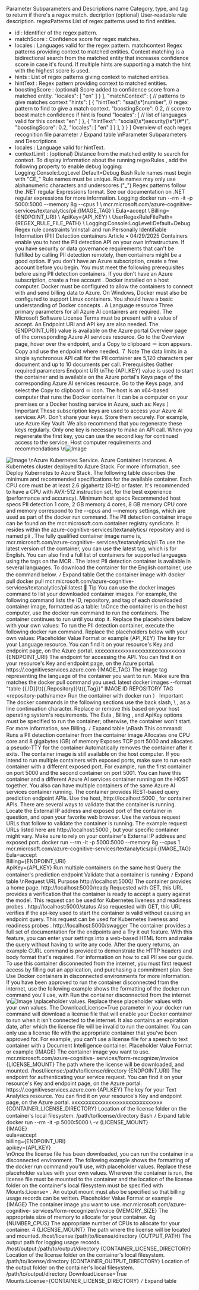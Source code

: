 Parameter
Subparameters and Descriptions
name
Category, type, and tag to return if there's a regex match.
decription
(optional) User-readable rule description.
regexPatterns
List of regex patterns used to find entities.
- id : Identifier of the regex pattern.
- matchScore : Confidence score for regex matches.
- locales : Languages valid for the regex pattern.
matchcontext
Regex patterns providing context to matched entities. Context matching is a
bidirectional search from the matched entity that increases confidence score in case it's
found. If multiple hints are supporting a match the hint with the highest score is used.
- hints : List of regex patterns giving context to matched entities.
- hintText : Regex pattern providing context to matched entities.
- boostingScore : (optional) Score added to confidence score from a matched entity.
          "locales": [ 
            "en" 
          ] 
        } 
      ], 
      "matchContext": { // patterns to give matches context 
        "hints": [ 
          { 
            "hintText": "ssa(\\s*)number", // regex pattern to find to give a 
match context. 
            "boostingScore": 0.2, // score to boost match confidence if hint is 
found 
            "locales": [ // list of languages valid for this context 
              "en" 
            ] 
          }, 
          { 
            "hintText": "social(\\s*)security(\\s*)(#*)", 
            "boostingScore": 0.2, 
            "locales": [ 
              "en" 
            ] 
          } 
        ], 
      } 
    } 
] 
Overview of each regex recognition file parameter
ﾉ
Expand table
\nParameter
Subparameters and Descriptions
- locales : Language valid for hintText.
- contextLimit : (optional) Distance from the matched entity to search for context.
To display information about the running regexRules , add the following property to enable
debug logging: Logging:Console:LogLevel:Default=Debug
Bash
Rule names must begin with "CE_"
Rule names must be unique.
Rule names may only use alphanumeric characters and underscores ("_")
Regex patterns follow the .NET regular Expressions format. See our documentation on
.NET regular expressions for more information.
Logging
docker run --rm -it -p 5000:5000 --memory 8g --cpus 1 \ 
mcr.microsoft.com/azure-cognitive-services/textanalytics/pii:{IMAGE_TAG} \ 
Eula=accept \ 
Billing={ENDPOINT_URI} \ 
ApiKey={API_KEY} \ 
UserRegexRuleFilePath={REGEX_RULE_FILE_PATH} \ 
Logging:Console:LogLevel:Default=Debug 
Regex rule constraints
\nInstall and run Personally Identifiable
Information (PII) Detection containers
Article • 04/29/2025
Containers enable you to host the PII detection API on your own infrastructure. If you have
security or data governance requirements that can't be fulfilled by calling PII detection
remotely, then containers might be a good option.
If you don't have an Azure subscription, create a free account
 before you begin.
You must meet the following prerequisites before using PII detection containers.
If you don't have an Azure subscription, create a free account
.
Docker
 installed on a host computer. Docker must be configured to allow the
containers to connect with and send billing data to Azure.
On Windows, Docker must also be configured to support Linux containers.
You should have a basic understanding of Docker concepts
.
A Language resource
Three primary parameters for all Azure AI containers are required. The Microsoft Software
License Terms must be present with a value of accept. An Endpoint URI and API key are also
needed.
The {ENDPOINT_URI}  value is available on the Azure portal Overview page of the corresponding
Azure AI services resource. Go to the Overview page, hover over the endpoint, and a Copy to
clipboard ＝ icon appears. Copy and use the endpoint where needed.
７ Note
The data limits in a single synchronous API call for the PII container are 5,120 characters
per document and up to 10 documents per call.
Prerequisites
Gather required parameters
Endpoint URI
\nThe {API_KEY}  value is used to start the container and is available on the Azure portal's Keys
page of the corresponding Azure AI services resource. Go to the Keys page, and select the
Copy to clipboard ＝ icon.
The host is an x64-based computer that runs the Docker container. It can be a computer on
your premises or a Docker hosting service in Azure, such as:
Keys
） Important
These subscription keys are used to access your Azure AI services API. Don't share your
keys. Store them securely. For example, use Azure Key Vault. We also recommend that you
regenerate these keys regularly. Only one key is necessary to make an API call. When you
regenerate the first key, you can use the second key for continued access to the service.
Host computer requirements and
recommendations
\n![Image](images/page934_image1.png)

![Image](images/page934_image2.png)
\nAzure Kubernetes Service.
Azure Container Instances.
A Kubernetes
 cluster deployed to Azure Stack. For more information, see Deploy
Kubernetes to Azure Stack.
The following table describes the minimum and recommended specifications for the available
container. Each CPU core must be at least 2.6 gigahertz (GHz) or faster.
It's recommended to have a CPU with AVX-512 instruction set, for the best experience
(performance and accuracy).
Minimum host specs
Recommended host specs
PII detection
1 core, 2 GB memory
4 cores, 8 GB memory
CPU core and memory correspond to the --cpus  and --memory  settings, which are used as part
of the docker run  command.
The PII detection container image can be found on the mcr.microsoft.com  container registry
syndicate. It resides within the azure-cognitive-services/textanalytics/  repository and is
named pii . The fully qualified container image name is, mcr.microsoft.com/azure-cognitive-
services/textanalytics/pii
To use the latest version of the container, you can use the latest  tag, which is for English. You
can also find a full list of containers for supported languages using the tags on the MCR
.
The latest PII detection container is available in several languages. To download the container
for the English container, use the command below.
ﾉ
Expand table
Get the container image with docker pull
docker pull mcr.microsoft.com/azure-cognitive-services/textanalytics/pii:latest
 Tip
You can use the docker images
 command to list your downloaded container images.
For example, the following command lists the ID, repository, and tag of each downloaded
container image, formatted as a table:
\nOnce the container is on the host computer, use the docker run
 command to run the
containers. The container continues to run until you stop it. Replace the placeholders below
with your own values:
To run the PII detection container, execute the following docker run  command. Replace the
placeholders below with your own values:
Placeholder
Value
Format or example
{API_KEY}
The key for your Language resource.
You can find it on your resource's Key
and endpoint page, on the Azure
portal.
xxxxxxxxxxxxxxxxxxxxxxxxxxxxxxxx
{ENDPOINT_URI}
The endpoint for accessing the API.
You can find it on your resource's Key
and endpoint page, on the Azure
portal.
https://<your-custom-
subdomain>.cognitiveservices.azure.com
{IMAGE_TAG}
The image tag representing the
language of the container you want
to run. Make sure this matches the
docker pull  command you used.
latest
docker images --format "table {{.ID}}\t{{.Repository}}\t{{.Tag}}"
IMAGE ID         REPOSITORY                TAG
<image-id>       <repository-path/name>    <tag-name>
Run the container with docker run
） Important
The docker commands in the following sections use the back slash, \ , as a line
continuation character. Replace or remove this based on your host operating
system's requirements.
The Eula , Billing , and ApiKey  options must be specified to run the container;
otherwise, the container won't start. For more information, see Billing.
ﾉ
Expand table
\nBash
This command:
Runs a PII detection container from the container image
Allocates one CPU core and 8 gigabytes (GB) of memory
Exposes TCP port 5000 and allocates a pseudo-TTY for the container
Automatically removes the container after it exits. The container image is still available on
the host computer.
If you intend to run multiple containers with exposed ports, make sure to run each container
with a different exposed port. For example, run the first container on port 5000 and the second
container on port 5001.
You can have this container and a different Azure AI services container running on the HOST
together. You also can have multiple containers of the same Azure AI services container
running.
The container provides REST-based query prediction endpoint APIs.
Use the host, http://localhost:5000 , for container APIs.
There are several ways to validate that the container is running. Locate the External IP address
and exposed port of the container in question, and open your favorite web browser. Use the
various request URLs that follow to validate the container is running. The example request URLs
listed here are http://localhost:5000 , but your specific container might vary. Make sure to rely
on your container's External IP address and exposed port.
docker run --rm -it -p 5000:5000 --memory 8g --cpus 1 \
mcr.microsoft.com/azure-cognitive-services/textanalytics/pii:{IMAGE_TAG} \
Eula=accept \
Billing={ENDPOINT_URI} \
ApiKey={API_KEY}
Run multiple containers on the same host
Query the container's prediction endpoint
Validate that a container is running
ﾉ
Expand table
\nRequest URL
Purpose
http://localhost:5000/
The container provides a home page.
http://localhost:5000/ready
Requested with GET, this URL provides a verification that the container
is ready to accept a query against the model. This request can be used
for Kubernetes liveness and readiness probes
.
http://localhost:5000/status
Also requested with GET, this URL verifies if the api-key used to start
the container is valid without causing an endpoint query. This request
can be used for Kubernetes liveness and readiness probes
.
http://localhost:5000/swagger
The container provides a full set of documentation for the endpoints
and a Try it out feature. With this feature, you can enter your settings
into a web-based HTML form and make the query without having to
write any code. After the query returns, an example CURL command is
provided to demonstrate the HTTP headers and body format that's
required.
For information on how to call PII see our guide.
To use this container disconnected from the internet, you must first request access by filling
out an application, and purchasing a commitment plan. See Use Docker containers in
disconnected environments for more information.
If you have been approved to run the container disconnected from the internet, use the
following example shows the formatting of the docker run  command you'll use, with
Run the container disconnected from the internet
\n![Image](images/page938_image1.png)
\nplaceholder values. Replace these placeholder values with your own values.
The DownloadLicense=True  parameter in your docker run  command will download a license file
that will enable your Docker container to run when it isn't connected to the internet. It also
contains an expiration date, after which the license file will be invalid to run the container. You
can only use a license file with the appropriate container that you've been approved for. For
example, you can't use a license file for a speech to text container with a Document
Intelligence container.
Placeholder
Value
Format or example
{IMAGE}
The container image
you want to use.
mcr.microsoft.com/azure-cognitive-
services/form-recognizer/invoice
{LICENSE_MOUNT}
The path where the
license will be
downloaded, and
mounted.
/host/license:/path/to/license/directory
{ENDPOINT_URI}
The endpoint for
authenticating your
service request. You can
find it on your
resource's Key and
endpoint page, on the
Azure portal.
https://<your-custom-
subdomain>.cognitiveservices.azure.com
{API_KEY}
The key for your Text
Analytics resource. You
can find it on your
resource's Key and
endpoint page, on the
Azure portal.
xxxxxxxxxxxxxxxxxxxxxxxxxxxxxxxx
{CONTAINER_LICENSE_DIRECTORY}
Location of the license
folder on the
container's local
filesystem.
/path/to/license/directory
Bash
ﾉ
Expand table
docker run --rm -it -p 5000:5000 \ 
-v {LICENSE_MOUNT} \
{IMAGE} \
eula=accept \
billing={ENDPOINT_URI} \
apikey={API_KEY} \
\nOnce the license file has been downloaded, you can run the container in a disconnected
environment. The following example shows the formatting of the docker run  command you'll
use, with placeholder values. Replace these placeholder values with your own values.
Wherever the container is run, the license file must be mounted to the container and the
location of the license folder on the container's local filesystem must be specified with
Mounts:License= . An output mount must also be specified so that billing usage records can be
written.
Placeholder
Value
Format or example
{IMAGE}
The container image
you want to use.
mcr.microsoft.com/azure-cognitive-
services/form-recognizer/invoice
{MEMORY_SIZE}
The appropriate size
of memory to
allocate for your
container.
4g
{NUMBER_CPUS}
The appropriate
number of CPUs to
allocate for your
container.
4
{LICENSE_MOUNT}
The path where the
license will be
located and
mounted.
/host/license:/path/to/license/directory
{OUTPUT_PATH}
The output path for
logging usage
records.
/host/output:/path/to/output/directory
{CONTAINER_LICENSE_DIRECTORY}
Location of the
license folder on the
container's local
filesystem.
/path/to/license/directory
{CONTAINER_OUTPUT_DIRECTORY}
Location of the
output folder on the
container's local
filesystem.
/path/to/output/directory
DownloadLicense=True \
Mounts:License={CONTAINER_LICENSE_DIRECTORY} 
ﾉ
Expand table